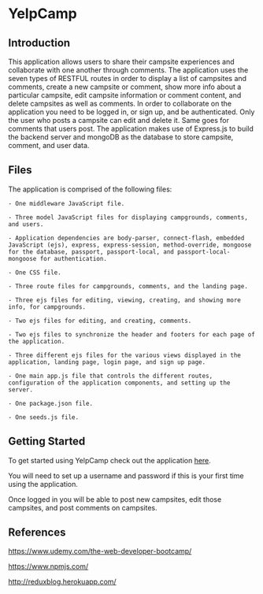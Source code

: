 YelpCamp
===============================

## Introduction

This application allows users to share their campsite experiences and collaborate with one another through comments. The application uses the seven types of RESTFUL routes in order to display a list of campsites and comments, create a new campsite or comment, show more info about a particular campsite, edit campsite information or comment content, and delete campsites as well as comments. In order to collaborate on the application you need to be logged in, or sign up, and be authenticated. Only the user who posts a campsite can edit and delete it. Same goes for comments that users post. The application makes use of Express.js to build the backend server and mongoDB as the database to store campsite, comment, and user data. 

## Files

The application is comprised of the following files:

	- One middleware JavaScript file.
	
	- Three model JavaScript files for displaying campgrounds, comments, and users.
	
	- Application dependencies are body-parser, connect-flash, embedded JavaScript (ejs), express, express-session, method-override, mongoose for the database, passport, passport-local, and passport-local-mongoose for authentication.
	
	- One CSS file.

	- Three route files for campgrounds, comments, and the landing page.

	- Three ejs files for editing, viewing, creating, and showing more info, for campgrounds.

	- Two ejs files for editing, and creating, comments.

	- Two ejs files to synchronize the header and footers for each page of the application.

	- Three different ejs files for the various views displayed in the application, landing page, login page, and sign up page. 

	- One main app.js file that controls the different routes, configuration of the application components, and setting up the server. 

	- One package.json file.

	- One seeds.js file. 

## Getting Started

To get started using YelpCamp check out the application [here](https://ancient-beyond-55541.herokuapp.com/). 

You will need to set up a username and password if this is your first time using the application. 

Once logged in you will be able to post new campsites, edit those campsites, and post comments on campsites.

## References

https://www.udemy.com/the-web-developer-bootcamp/

https://www.npmjs.com/

http://reduxblog.herokuapp.com/
